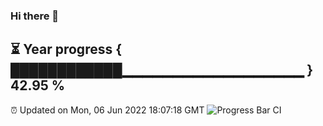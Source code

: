 ### Hi there 👋
⏳ Year progress { ████████████▁▁▁▁▁▁▁▁▁▁▁▁▁▁▁▁▁▁ } 42.95 %
---
⏰ Updated on Mon, 06 Jun 2022 18:07:18 GMT
![Progress Bar CI](https://github.com/Moyi321/Moyi321/workflows/Progress%20Bar%20CI/badge.svg)
